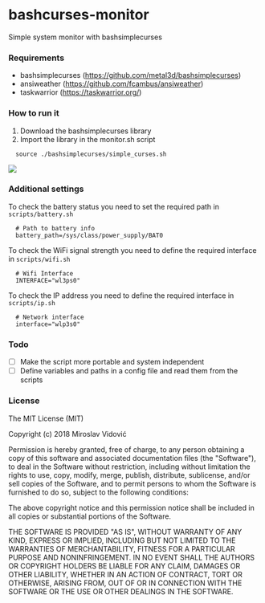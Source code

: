 # bashcurses-monitor
Simple system monitor with bashsimplecurses

### Requirements
- bashsimplecurses (https://github.com/metal3d/bashsimplecurses)
- ansiweather (https://github.com/fcambus/ansiweather)
- taskwarrior (https://taskwarrior.org/)

### How to run it
1. Download the bashsimplecurses library
2. Import the library in the monitor.sh script
```
  source ./bashsimplecurses/simple_curses.sh
```
<img src=http://i.imgur.com/NLPjOn6.png>

### Additional settings
To check the battery status you need to set the required path in `scripts/battery.sh`
```
  # Path to battery info
  battery_path=/sys/class/power_supply/BAT0
```

To check the WiFi signal strength you need to define the required interface in `scripts/wifi.sh`
```
  # Wifi Interface
  INTERFACE="wl3ps0"
```

To check the IP address you need to define the required interface in `scripts/ip.sh`
```
  # Network interface
  interface="wlp3s0"
```

### Todo

- [ ] Make the script more portable and system independent
- [ ] Define variables and paths in a config file and read them from the scripts

### License

The MIT License (MIT)

Copyright (c) 2018 Miroslav Vidović

Permission is hereby granted, free of charge, to any person obtaining a copy
of this software and associated documentation files (the "Software"), to deal
in the Software without restriction, including without limitation the rights
to use, copy, modify, merge, publish, distribute, sublicense, and/or sell
copies of the Software, and to permit persons to whom the Software is
furnished to do so, subject to the following conditions:

The above copyright notice and this permission notice shall be included in all
copies or substantial portions of the Software.

THE SOFTWARE IS PROVIDED "AS IS", WITHOUT WARRANTY OF ANY KIND, EXPRESS OR IMPLIED, INCLUDING BUT NOT LIMITED TO THE WARRANTIES OF MERCHANTABILITY, FITNESS FOR A PARTICULAR PURPOSE AND NONINFRINGEMENT. IN NO EVENT SHALL THE AUTHORS OR COPYRIGHT HOLDERS BE LIABLE FOR ANY CLAIM, DAMAGES OR OTHER LIABILITY, WHETHER IN AN ACTION OF CONTRACT, TORT OR OTHERWISE, ARISING FROM, OUT OF OR IN CONNECTION WITH THE SOFTWARE OR THE USE OR OTHER DEALINGS IN THE SOFTWARE.
